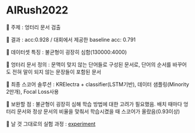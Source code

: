 # AIRush2022

🍓 주제 : 엉터리 문서 검출


🥕 결과 : acc:0.928 / 대회에서 제공한 baseline acc: 0.791


🍋 데이터셋 특징 : 불균형이 굉장히 심함(130000:4000)


🍈 엉터리 문서 정의 : 문맥이 맞지 않는 단어들로 구성된 문서로, 단어의 순서를 바꾸어도 전혀 말이 되지 않는 문장들이 포함된 문서


🥝 최종 스코어 솔루션 : KRElectra + classifier(LSTM기반), 데이터 샘플링(Minority 2만개), Focal Loss사용


🍇 보완할 점 : 불균형이 굉장히 심해 학습 방법에 대한 고려가 필요했음. 배치 때마다 엉터리 문서와 정상 문서의 비율을 맞춰서 학습시켰을 때 스코어가 올랐음(0.93이상)

🌷 날 것 그대로의 실험 과정 : [experiment](https://www.notion.so/experiment-7183846785c448b981780963f5fc528b)
